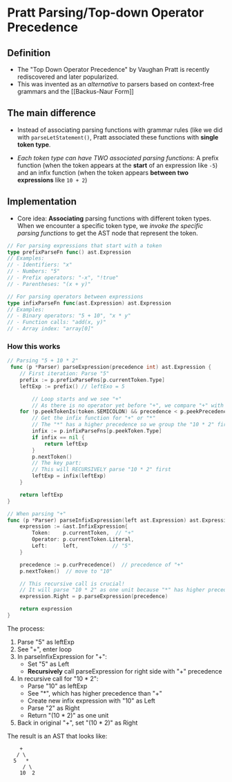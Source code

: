 # Pratt Parsing/Top-down Operator Precedence

## Definition

- The "Top Down Operator Precedence" by Vaughan Pratt is recently rediscovered and later popularized.
- This was invented as an *alternative* to parsers based on context-free grammars and the [[Backus-Naur Form]]

## The main difference

- Instead of associating parsing functions with grammar rules (like we did with `parseLetStatement()`, Pratt associated these functions with **single token type**.

- *Each token type can have TWO associated parsing functions*: A prefix function (when the token appears at the **start** of an expression like `-5`) and an infix function (when the token appears **between two expressions** like `10 + 2`)

## Implementation

- Core idea: **Associating** parsing functions with different token types. When we encounter a specific token type, we *invoke the specific parsing functions* to get the AST node that represent the token.

```go
// For parsing expressions that start with a token
type prefixParseFn func() ast.Expression
// Examples:
// - Identifiers: "x"
// - Numbers: "5"
// - Prefix operators: "-x", "!true"
// - Parentheses: "(x + y)"

// For parsing operators between expressions
type infixParseFn func(ast.Expression) ast.Expression
// Examples:
// - Binary operators: "5 + 10", "x * y"
// - Function calls: "add(x, y)"
// - Array index: "array[0]"
```

### How this works

```go
// Parsing "5 + 10 * 2"
 func (p *Parser) parseExpression(precedence int) ast.Expression {
    // First iteration: Parse "5"
    prefix := p.prefixParseFns[p.currentToken.Type]
    leftExp := prefix() // leftExo = 5

		// Loop starts and we see "+"
		// As there is no operator yet before "+", we compare "+" with LOWEST
    for !p.peekTokenIs(token.SEMICOLON) && precedence < p.peekPrecedence() {
        // Get the infix function for "+" or "*"
        // The "*" has a higher precedence so we group the "10 * 2" first
        infix := p.infixParseFns[p.peekToken.Type]
        if infix == nil {
            return leftExp
        }
        p.nextToken()
        // The key part:
        // This will RECURSIVELY parse "10 * 2" first
        leftExp = infix(leftExp)
    }

    return leftExp
}

// When parsing "+"
func (p *Parser) parseInfixExpression(left ast.Expression) ast.Expression {
    expression := &ast.InfixExpression{
        Token:    p.currentToken,  // "+"
        Operator: p.currentToken.Literal,
        Left:     left,           // "5"
    }

    precedence := p.curPrecedence()  // precedence of "+"
    p.nextToken()  // move to "10"

    // This recursive call is crucial!
    // It will parse "10 * 2" as one unit because "*" has higher precedence
    expression.Right = p.parseExpression(precedence)

    return expression
}
```

The process:

1. Parse "5" as leftExp
2. See "+", enter loop
3. In parseInfixExpression for "+":
   - Set "5" as Left
   - **Recursively** call parseExpression for right side with "+" precedence
4. In recursive call for "10 * 2":
   - Parse "10" as leftExp
   - See "*", which has higher precedence than "+"
   - Create new infix expression with "10" as Left
   - Parse "2" as Right
   - Return "(10 * 2)" as one unit
5. Back in original "+", set "(10 * 2)" as Right

The result is an AST that looks like:
```
    +
   / \
  5   *
     / \
    10  2
```
